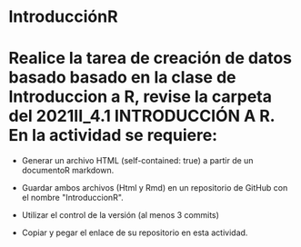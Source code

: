 # IntroducciónR

# Realice la tarea de creación de datos basado basado en la clase de Introduccion a R, revise la carpeta del 2021II_4.1 INTRODUCCIÓN A R. En la actividad se requiere:

- Generar un archivo HTML (self-contained: true) a partir de un documentoR markdown.  

- Guardar ambos archivos (Html y Rmd) en un repositorio de GitHub con el nombre "IntroduccionR". 

- Utilizar el control de la versión (al menos 3 commits)

- Copiar y pegar el enlace de su repositorio en esta actividad.

